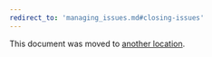 ```yaml
---
redirect_to: 'managing_issues.md#closing-issues'
---
```


This document was moved to [another location](managing_issues.md#closing-issues).
